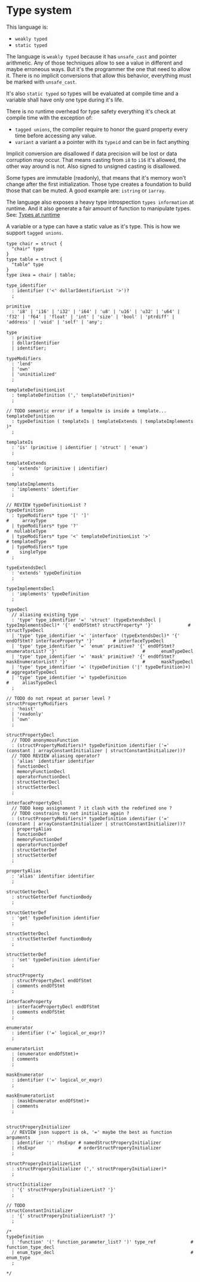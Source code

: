 # Type system

<!--
  https://en.wikipedia.org/wiki/Strong_and_weak_typing
-->

This language is:

* `weakly typed`
* `static typed`

The language is `weakly typed` because it has `unsafe_cast` and pointer
arithmetic. Any of those techniques allow to see a value in different and
maybe erroneous ways. But it's the programmer the one that need to allow it.
There is no implicit conversions that allow this behavior, everything
must be marked with `unsafe_cast`.

It's also `static typed` so types will be evaluated at compile time and a
variable shall have only one type during it's life.

There is no runtime overhead for type safety everything it's check at compile
time with the exception of:
* `tagged unions`, the compiler require to honor the
guard property every time before accessing any value.
* `variant` a variant a a pointer with its `typeid` and can be in fact anything

Implicit conversion are disallowed if data precision will be lost or data
corruption may occur.
That means casting from `i8` to `i16` it's allowed, the other way around is not.
Also signed to unsigned casting is disallowed.

Some types are immutable (readonly), that means that it's memory won't change after the
first initialization. Those type creates a foundation to build those that can
be muted. A good example are: `istring` or `iarray`.

The language also exposes a heavy type introspection `types information` at runtime.
And it also generate a fair amount of function to manipulate types.
See: [Types at runtime](./introspection.md)

A variable or a type can have a static value as it's type. This is how we
support `tagged unions`.

```language
type chair = struct {
  "chair" type
}
type table = struct {
  "table" type
}
type ikea = chair | table;
```

<!--
Most of the types start as Inmutables like
`static_array`, this array cannot grow. `static_string`
-->

```syntax
type_identifier
  : identifier ('<' dollarIdentifierList '>')?
  ;

primitive
  : 'i8' | 'i16' | 'i32' | 'i64' | 'u8' | 'u16' | 'u32' | 'u64' | 'f32' | 'f64' | 'float' | 'int' | 'size' | 'bool' | 'ptrdiff' | 'address' | 'void' | 'self' | 'any';

type
  : primitive
  | dollarIdentifier
  | identifier;

typeModifiers
  : 'lend'
  | 'own'
  | 'uninitialized'
  ;

templateDefinitionList
  : templateDefinition (',' templateDefinition)*
  ;

// TODO semantic error if a tempalte is inside a template...
templateDefinition
  : typeDefinition ( templateIs | templateExtends | templateImplements )*
  ;

templateIs
  : 'is' (primitive | identifier | 'struct' | 'enum')
  ;

templateExtends
  : 'extends' (primitive | identifier)
  ;

templateImplements
  : 'implements' identifier
  ;

// REVIEW typeDefinitionList ?
typeDefinition
  : typeModifiers* type '[' ']'                                       #     arrayType
  | typeModifiers* type '?'                                           #  nullableType
  | typeModifiers* type '<' templateDefinitionList '>'                # templatedType
  | typeModifiers* type                                               #    singleType
  ;

typeExtendsDecl
  : 'extends' typeDefinition
  ;

typeImplementsDecl
  : 'implements' typeDefinition
  ;

typeDecl
  // aliasing existing type
  : 'type' type_identifier '=' 'struct' (typeExtendsDecl | typeImplementsDecl)* '{' endOfStmt? structProperty* '}'             #    structTypeDecl
  | 'type' type_identifier '=' 'interface' (typeExtendsDecl)* '{' endOfStmt? interfaceProperty* '}'       # interfaceTypeDecl
  | 'type' type_identifier '=' 'enum' primitive? '{' endOfStmt? enumeratorList? '}'                                #      enumTypeDecl
  | 'type' type_identifier '=' 'mask' primitive? '{' endOfStmt? maskEnumeratorList? '}'                            #      maskTypeDecl
  | 'type' type_identifier '=' (typeDefinition ('|' typeDefinition)+)                                              # aggregateTypeDecl
  | 'type' type_identifier '=' typeDefinition                                                                      #     aliasTypeDecl
  ;

// TODO do not repeat at parser level ?
structPropertyModifiers
  : 'hoist'
  | 'readonly'
  | 'own'
  ;

structPropertyDecl
  // TODO anonymousFunction
  : (structPropertyModifiers)* typeDefinition identifier ('=' (constant | arrayConstantInitializer | structConstantInitializer))?
  // TODO REVIEW aliasing operator?
  | 'alias' identifier identifier
  | functionDecl
  | memoryFunctionDecl
  | operatorFunctionDecl
  | structGetterDecl
  | structSetterDecl
  ;

interfacePropertyDecl
  // TODO keep assignament ? it clash with the redefined one ?
  // TODO constrains to not initialize again ?
  : (structPropertyModifiers)* typeDefinition identifier ('=' (constant | arrayConstantInitializer | structConstantInitializer))?
  | propertyAlias
  | functionDef
  | memoryFunctionDef
  | operatorFunctionDef
  | structGetterDef
  | structSetterDef
  ;

propertyAlias
  : 'alias' identifier identifier
  ;

structGetterDecl
  : structGetterDef functionBody
  ;

structGetterDef
  : 'get' typeDefinition identifier
  ;

structSetterDecl
  : structSetterDef functionBody
  ;

structSetterDef
  : 'set' typeDefinition identifier
  ;

structProperty
  : structPropertyDecl endOfStmt
  | comments endOfStmt
  ;

interfaceProperty
  : interfacePropertyDecl endOfStmt
  | comments endOfStmt
  ;

enumerator
  : identifier ('=' logical_or_expr)?
  ;

enumeratorList
  : (enumerator endOfStmt)+
  | comments
  ;

maskEnumerator
  : identifier ('=' logical_or_expr)
  ;

maskEnumeratorList
  : (maskEnumerator endOfStmt)+
  | comments
  ;


structProperyInitializer
  // REVIEW json support is ok, '=' maybe the best as function arguments
  : identifier ':' rhsExpr # namedStructProperyInitializer
  | rhsExpr                # orderStructProperyInitializer
  ;

structProperyInitializerList
  : structProperyInitializer (',' structProperyInitializer)*
  ;

structInitializer
  : '{' structProperyInitializerList? '}'
  ;

// TODO
structConstantInitializer
  : '{' structProperyInitializerList? '}'
  ;

/*
typeDefinition
  | 'function' '(' function_parameter_list? ')' type_ref             # function_type_decl
  | enum_type_decl                                                   # enum_type
  ;

*/
```

